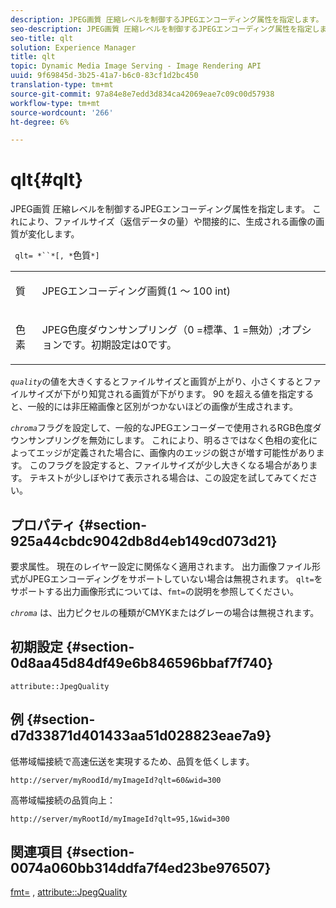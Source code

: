 ```yaml
---
description: JPEG画質 圧縮レベルを制御するJPEGエンコーディング属性を指定します。 これにより、ファイルサイズ（返信データの量）や間接的に、生成される画像の画質が変化します。
seo-description: JPEG画質 圧縮レベルを制御するJPEGエンコーディング属性を指定します。 これにより、ファイルサイズ（返信データの量）や間接的に、生成される画像の画質が変化します。
seo-title: qlt
solution: Experience Manager
title: qlt
topic: Dynamic Media Image Serving - Image Rendering API
uuid: 9f69845d-3b25-41a7-b6c0-83cf1d2bc450
translation-type: tm+mt
source-git-commit: 97a84e8e7edd3d834ca42069eae7c09c00d57938
workflow-type: tm+mt
source-wordcount: '266'
ht-degree: 6%

---
```



# qlt{#qlt}

JPEG画質 圧縮レベルを制御するJPEGエンコーディング属性を指定します。 これにより、ファイルサイズ（返信データの量）や間接的に、生成される画像の画質が変化します。

` qlt= *``*[, *`色質`*]`

<table id="simpletable_FB8090D4BEBF42FD83A64A7AAB6D7F92"> 
 <tr class="strow"> 
  <td class="stentry"> <p> <span class="varname"> 質 </span> </p> </td> 
  <td class="stentry"> <p>JPEGエンコーディング画質(1 ～ 100 int) </p> </td> 
 </tr> 
 <tr class="strow"> 
  <td class="stentry"> <p> <span class="varname"> 色素  </span> </p> </td> 
  <td class="stentry"> <p>JPEG色度ダウンサンプリング（0 =標準、1 =無効）;オプションです。初期設定は0です。 </p> </td> 
 </tr> 
</table>

*`quality`*&#x200B;の値を大きくするとファイルサイズと画質が上がり、小さくするとファイルサイズが下がり知覚される画質が下がります。 90 を超える値を指定すると、一般的には非圧縮画像と区別がつかないほどの画像が生成されます。

*`chroma`*&#x200B;フラグを設定して、一般的なJPEGエンコーダーで使用されるRGB色度ダウンサンプリングを無効にします。 これにより、明るさではなく色相の変化によってエッジが定義された場合に、画像内のエッジの鋭さが増す可能性があります。 このフラグを設定すると、ファイルサイズが少し大きくなる場合があります。 テキストが少しぼやけて表示される場合は、この設定を試してみてください。

## プロパティ {#section-925a44cbdc9042db8d4eb149cd073d21}

要求属性。 現在のレイヤー設定に関係なく適用されます。 出力画像ファイル形式がJPEGエンコーディングをサポートしていない場合は無視されます。 `qlt=`をサポートする出力画像形式については、`fmt=`の説明を参照してください。

*`chroma`* は、出力ピクセルの種類がCMYKまたはグレーの場合は無視されます。

## 初期設定 {#section-0d8aa45d84df49e6b846596bbaf7f740}

`attribute::JpegQuality`

## 例 {#section-d7d33871d401433aa51d028823eae7a9}

低帯域幅接続で高速伝送を実現するため、品質を低くします。

`http://server/myRoodId/myImageId?qlt=60&wid=300`

高帯域幅接続の品質向上：

`http://server/myRootId/myImageId?qlt=95,1&wid=300`

## 関連項目 {#section-0074a060bb314ddfa7f4ed23be976507}

[fmt=](../../../../../is-api/http-ref/image-serving-api-ref/c-http-protocol-reference/c-command-reference/r-is-http-fmt.md#reference-cdf10043423b45ba9fe15157fb3ae37a) ,  [attribute::JpegQuality](../../../../../is-api/image-catalog/image-serving-api-ref/c-image-catalog-reference/c-attributes-reference/r-jpegquality.md#reference-4a879e7c46024c8a898a9fd226f9eb09)
